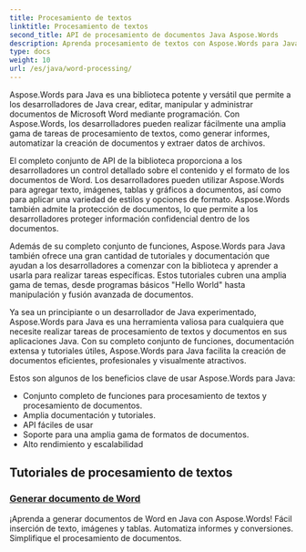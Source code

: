 ```yaml
---
title: Procesamiento de textos
linktitle: Procesamiento de textos
second_title: API de procesamiento de documentos Java Aspose.Words
description: Aprenda procesamiento de textos con Aspose.Words para Java. Cree, edite y manipule documentos mediante programación. Mejore sus habilidades de procesamiento de documentos hoy.
type: docs
weight: 10
url: /es/java/word-processing/
---
```


Aspose.Words para Java es una biblioteca potente y versátil que permite a los desarrolladores de Java crear, editar, manipular y administrar documentos de Microsoft Word mediante programación. Con Aspose.Words, los desarrolladores pueden realizar fácilmente una amplia gama de tareas de procesamiento de textos, como generar informes, automatizar la creación de documentos y extraer datos de archivos.

El completo conjunto de API de la biblioteca proporciona a los desarrolladores un control detallado sobre el contenido y el formato de los documentos de Word. Los desarrolladores pueden utilizar Aspose.Words para agregar texto, imágenes, tablas y gráficos a documentos, así como para aplicar una variedad de estilos y opciones de formato. Aspose.Words también admite la protección de documentos, lo que permite a los desarrolladores proteger información confidencial dentro de los documentos.

Además de su completo conjunto de funciones, Aspose.Words para Java también ofrece una gran cantidad de tutoriales y documentación que ayudan a los desarrolladores a comenzar con la biblioteca y aprender a usarla para realizar tareas específicas. Estos tutoriales cubren una amplia gama de temas, desde programas básicos "Hello World" hasta manipulación y fusión avanzada de documentos.

Ya sea un principiante o un desarrollador de Java experimentado, Aspose.Words para Java es una herramienta valiosa para cualquiera que necesite realizar tareas de procesamiento de textos y documentos en sus aplicaciones Java. Con su completo conjunto de funciones, documentación extensa y tutoriales útiles, Aspose.Words para Java facilita la creación de documentos eficientes, profesionales y visualmente atractivos.

Estos son algunos de los beneficios clave de usar Aspose.Words para Java:

* Conjunto completo de funciones para procesamiento de textos y procesamiento de documentos.
* Amplia documentación y tutoriales.
* API fáciles de usar
* Soporte para una amplia gama de formatos de documentos.
* Alto rendimiento y escalabilidad

## Tutoriales de procesamiento de textos

### [Generar documento de Word](./generate-word-document/)

¡Aprenda a generar documentos de Word en Java con Aspose.Words! Fácil inserción de texto, imágenes y tablas. Automatiza informes y conversiones. Simplifique el procesamiento de documentos.